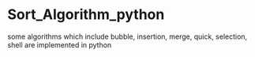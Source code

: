 # Sort_Algorithm_python
some algorithms which include bubble, insertion, merge, quick, selection, shell are implemented in python
